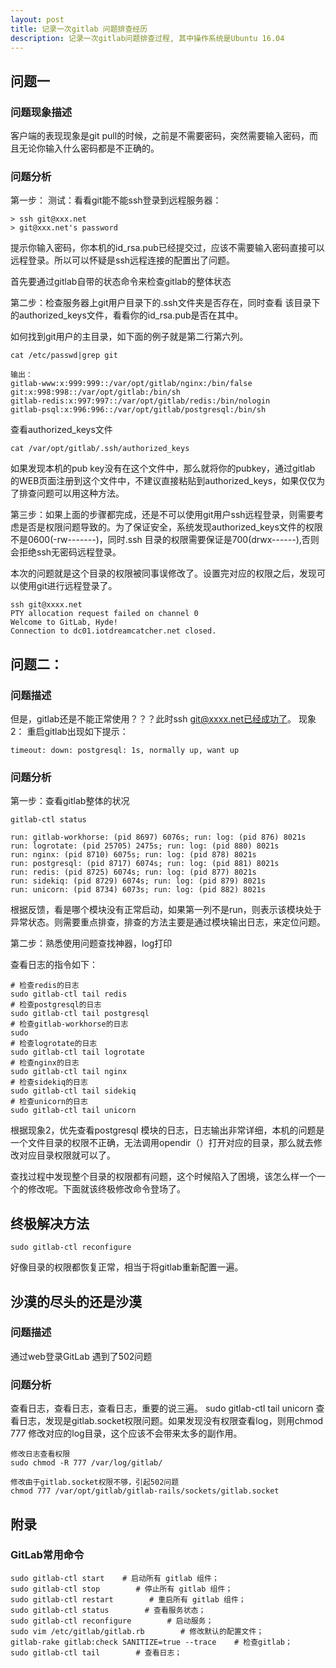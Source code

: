 ```yaml
---
layout: post
title: 记录一次gitlab 问题排查经历
description: 记录一次gitlab问题排查过程, 其中操作系统是Ubuntu 16.04
---
```



## 问题一
### 问题现象描述
客户端的表现现象是git pull的时候，之前是不需要密码，突然需要输入密码，而且无论你输入什么密码都是不正确的。

### 问题分析

第一步：
测试：看看git能不能ssh登录到远程服务器：

```
> ssh git@xxx.net
> git@xxx.net's password
```
提示你输入密码，你本机的id_rsa.pub已经提交过，应该不需要输入密码直接可以远程登录。所以可以怀疑是ssh远程连接的配置出了问题。


首先要通过gitlab自带的状态命令来检查gitlab的整体状态

第二步：检查服务器上git用户目录下的.ssh文件夹是否存在，同时查看 该目录下的authorized_keys文件，看看你的id_rsa.pub是否在其中。

如何找到git用户的主目录，如下面的例子就是第二行第六列。


```
cat /etc/passwd|grep git

输出：
gitlab-www:x:999:999::/var/opt/gitlab/nginx:/bin/false
git:x:998:998::/var/opt/gitlab:/bin/sh
gitlab-redis:x:997:997::/var/opt/gitlab/redis:/bin/nologin
gitlab-psql:x:996:996::/var/opt/gitlab/postgresql:/bin/sh
```
查看authorized_keys文件

```
cat /var/opt/gitlab/.ssh/authorized_keys

```
如果发现本机的pub key没有在这个文件中，那么就将你的pubkey，通过gitlab 的WEB页面注册到这个文件中，不建议直接粘贴到authorized_keys，如果仅仅为了排查问题可以用这种方法。

第三步：如果上面的步骤都完成，还是不可以使用git用户ssh远程登录，则需要考虑是否是权限问题导致的。为了保证安全，系统发现authorized_keys文件的权限不是0600(-rw-------)，同时.ssh 目录的权限需要保证是700(drwx------),否则会拒绝ssh无密码远程登录。

本次的问题就是这个目录的权限被同事误修改了。设置完对应的权限之后，发现可以使用git进行远程登录了。
```
ssh git@xxxx.net
PTY allocation request failed on channel 0
Welcome to GitLab, Hyde!
Connection to dc01.iotdreamcatcher.net closed.

```

## 问题二：
### 问题描述
但是，gitlab还是不能正常使用？？？此时ssh git@xxxx.net已经成功了。
现象2：
重启gitlab出现如下提示：

```
timeout: down: postgresql: 1s, normally up, want up
```

### 问题分析


第一步：查看gitlab整体的状况
```
gitlab-ctl status

run: gitlab-workhorse: (pid 8697) 6076s; run: log: (pid 876) 8021s
run: logrotate: (pid 25705) 2475s; run: log: (pid 880) 8021s
run: nginx: (pid 8710) 6075s; run: log: (pid 878) 8021s
run: postgresql: (pid 8717) 6074s; run: log: (pid 881) 8021s
run: redis: (pid 8725) 6074s; run: log: (pid 877) 8021s
run: sidekiq: (pid 8729) 6074s; run: log: (pid 879) 8021s
run: unicorn: (pid 8734) 6073s; run: log: (pid 882) 8021s
```

根据反馈，看是哪个模块没有正常启动，如果第一列不是run，则表示该模块处于异常状态。则需要重点排查，排查的方法主要是通过模块输出日志，来定位问题。

第二步：熟悉使用问题查找神器，log打印

查看日志的指令如下：

```
# 检查redis的日志
sudo gitlab-ctl tail redis
# 检查postgresql的日志
sudo gitlab-ctl tail postgresql
# 检查gitlab-workhorse的日志
sudo  
# 检查logrotate的日志
sudo gitlab-ctl tail logrotate
# 检查nginx的日志
sudo gitlab-ctl tail nginx
# 检查sidekiq的日志
sudo gitlab-ctl tail sidekiq
# 检查unicorn的日志
sudo gitlab-ctl tail unicorn
```
根据现象2，优先查看postgresql 模块的日志，日志输出非常详细，本机的问题是一个文件目录的权限不正确，无法调用opendir（）打开对应的目录，那么就去修改对应目录权限就可以了。

查找过程中发现整个目录的权限都有问题，这个时候陷入了困境，该怎么样一个一个的修改呢。下面就该终极修改命令登场了。

## 终极解决方法

```
sudo gitlab-ctl reconfigure
```
好像目录的权限都恢复正常，相当于将gitlab重新配置一遍。

## 沙漠的尽头的还是沙漠

### 问题描述
通过web登录GitLab 遇到了502问题
### 问题分析
查看日志，查看日志，查看日志，重要的说三遍。
sudo gitlab-ctl tail unicorn 查看日志，发现是gitlab.socket权限问题。如果发现没有权限查看log，则用chmod 777 修改对应的log目录，这个应该不会带来太多的副作用。

```
修改日志查看权限
sudo chmod -R 777 /var/log/gitlab/

修改由于gitlab.socket权限不够，引起502问题
chmod 777 /var/opt/gitlab/gitlab-rails/sockets/gitlab.socket
```

## 附录
### GitLab常用命令
```
sudo gitlab-ctl start    # 启动所有 gitlab 组件；
sudo gitlab-ctl stop        # 停止所有 gitlab 组件；
sudo gitlab-ctl restart        # 重启所有 gitlab 组件；
sudo gitlab-ctl status        # 查看服务状态；
sudo gitlab-ctl reconfigure        # 启动服务；
sudo vim /etc/gitlab/gitlab.rb        # 修改默认的配置文件；
gitlab-rake gitlab:check SANITIZE=true --trace    # 检查gitlab；
sudo gitlab-ctl tail        # 查看日志；
```